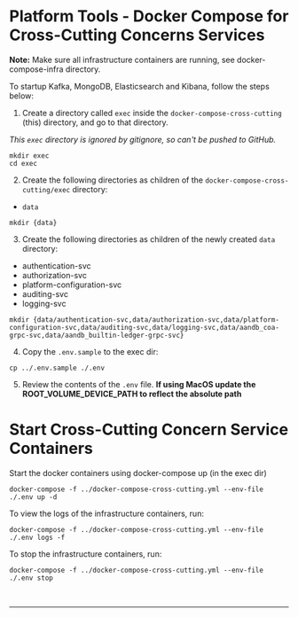 # Platform Tools - Docker Compose for Cross-Cutting Concerns Services

**Note:** Make sure all infrastructure containers are running, see docker-compose-infra directory. 


To startup Kafka, MongoDB, Elasticsearch and Kibana, follow the steps below:

1. Create a directory called `exec` inside the `docker-compose-cross-cutting` (this) directory, and go to that directory.

_This `exec` directory is ignored by gitignore, so can't be pushed to GitHub._

```shell
mkdir exec 
cd exec
```

2. Create the following directories as children of the `docker-compose-cross-cutting/exec` directory:
* `data`

```shell
mkdir {data}
```


3. Create the following directories as children of the newly created `data` directory:

* authentication-svc
* authorization-svc
* platform-configuration-svc
* auditing-svc
* logging-svc

```shell
mkdir {data/authentication-svc,data/authorization-svc,data/platform-configuration-svc,data/auditing-svc,data/logging-svc,data/aandb_coa-grpc-svc,data/aandb_builtin-ledger-grpc-svc}
```

4. Copy the `.env.sample` to the exec dir:
```shell
cp ../.env.sample ./.env
```

5. Review the contents of the `.env` file. **If using MacOS update the ROOT_VOLUME_DEVICE_PATH to reflect the absolute path**



# Start Cross-Cutting Concern Service Containers

Start the docker containers using docker-compose up (in the exec dir)
```shell
docker-compose -f ../docker-compose-cross-cutting.yml --env-file ./.env up -d
```


To view the logs of the infrastructure containers, run:
```shell
docker-compose -f ../docker-compose-cross-cutting.yml --env-file ./.env logs -f
```

To stop the infrastructure containers, run:
```shell
docker-compose -f ../docker-compose-cross-cutting.yml --env-file ./.env stop
```


&nbsp; 

---
